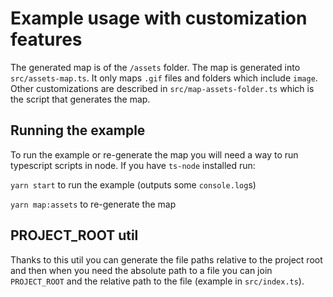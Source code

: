 # Example usage with customization features

The generated map is of the `/assets` folder. The map is generated into `src/assets-map.ts`. It only maps `.gif` files and folders which include `image`. Other customizations are described in `src/map-assets-folder.ts` which is the script that generates the map.

## Running the example

To run the example or re-generate the map you will need a way to run typescript scripts in node. If you have `ts-node` installed run:

`yarn start` to run the example (outputs some `console.log`s)

`yarn map:assets` to re-generate the map

## PROJECT_ROOT util

Thanks to this util you can generate the file paths relative to the project root and then when you need the absolute path to a file you can join `PROJECT_ROOT` and the relative path to the file (example in `src/index.ts`).
